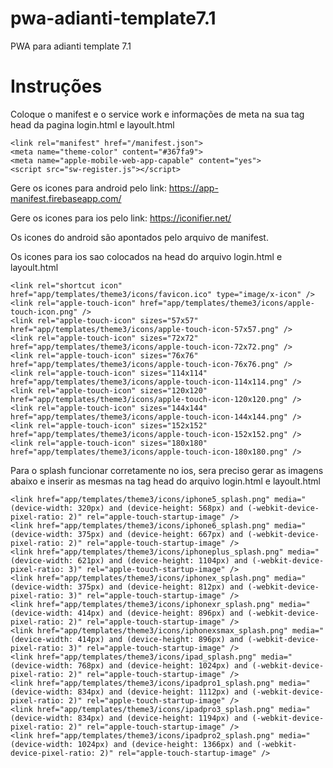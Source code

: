 # pwa-adianti-template7.1
PWA para adianti template 7.1

# Instruções

Coloque o manifest e o service work e informações de meta na sua tag head da pagina login.html e layoult.html

```
<link rel="manifest" href="/manifest.json">
<meta name="theme-color" content="#367fa9">
<meta name="apple-mobile-web-app-capable" content="yes">
<script src="sw-register.js"></script>
```
Gere os icones para android pelo link:
https://app-manifest.firebaseapp.com/

Gere os icones para ios pelo link:
https://iconifier.net/

Os icones do android são apontados pelo arquivo de manifest.

Os icones para ios sao colocados na head do arquivo login.html e layoult.html
```
<link rel="shortcut icon" href="app/templates/theme3/icons/favicon.ico" type="image/x-icon" />
<link rel="apple-touch-icon" href="app/templates/theme3/icons/apple-touch-icon.png" />
<link rel="apple-touch-icon" sizes="57x57" href="app/templates/theme3/icons/apple-touch-icon-57x57.png" />
<link rel="apple-touch-icon" sizes="72x72" href="app/templates/theme3/icons/apple-touch-icon-72x72.png" />
<link rel="apple-touch-icon" sizes="76x76" href="app/templates/theme3/icons/apple-touch-icon-76x76.png" />
<link rel="apple-touch-icon" sizes="114x114" href="app/templates/theme3/icons/apple-touch-icon-114x114.png" />
<link rel="apple-touch-icon" sizes="120x120" href="app/templates/theme3/icons/apple-touch-icon-120x120.png" />
<link rel="apple-touch-icon" sizes="144x144" href="app/templates/theme3/icons/apple-touch-icon-144x144.png" />
<link rel="apple-touch-icon" sizes="152x152" href="app/templates/theme3/icons/apple-touch-icon-152x152.png" />
<link rel="apple-touch-icon" sizes="180x180" href="app/templates/theme3/icons/apple-touch-icon-180x180.png" />
```
Para o splash funcionar corretamente no ios, sera preciso gerar as imagens abaixo e inserir as mesmas na tag head do arquivo login.html e layoult.html

```
<link href="app/templates/theme3/icons/iphone5_splash.png" media="(device-width: 320px) and (device-height: 568px) and (-webkit-device-pixel-ratio: 2)" rel="apple-touch-startup-image" />
<link href="app/templates/theme3/icons/iphone6_splash.png" media="(device-width: 375px) and (device-height: 667px) and (-webkit-device-pixel-ratio: 2)" rel="apple-touch-startup-image" />
<link href="app/templates/theme3/icons/iphoneplus_splash.png" media="(device-width: 621px) and (device-height: 1104px) and (-webkit-device-pixel-ratio: 3)" rel="apple-touch-startup-image" />
<link href="app/templates/theme3/icons/iphonex_splash.png" media="(device-width: 375px) and (device-height: 812px) and (-webkit-device-pixel-ratio: 3)" rel="apple-touch-startup-image" />
<link href="app/templates/theme3/icons/iphonexr_splash.png" media="(device-width: 414px) and (device-height: 896px) and (-webkit-device-pixel-ratio: 2)" rel="apple-touch-startup-image" />
<link href="app/templates/theme3/icons/iphonexsmax_splash.png" media="(device-width: 414px) and (device-height: 896px) and (-webkit-device-pixel-ratio: 3)" rel="apple-touch-startup-image" />
<link href="app/templates/theme3/icons/ipad_splash.png" media="(device-width: 768px) and (device-height: 1024px) and (-webkit-device-pixel-ratio: 2)" rel="apple-touch-startup-image" />
<link href="app/templates/theme3/icons/ipadpro1_splash.png" media="(device-width: 834px) and (device-height: 1112px) and (-webkit-device-pixel-ratio: 2)" rel="apple-touch-startup-image" />
<link href="app/templates/theme3/icons/ipadpro3_splash.png" media="(device-width: 834px) and (device-height: 1194px) and (-webkit-device-pixel-ratio: 2)" rel="apple-touch-startup-image" />
<link href="app/templates/theme3/icons/ipadpro2_splash.png" media="(device-width: 1024px) and (device-height: 1366px) and (-webkit-device-pixel-ratio: 2)" rel="apple-touch-startup-image" />
```
